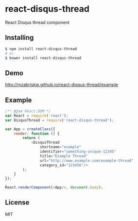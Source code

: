 # react-disqus-thread

React Disqus thread component

## Installing

```bash
$ npm install react-disqus-thread
# or
$ bower install react-disqus-thread
```

## Demo

http://mzabriskie.github.io/react-disqus-thread/example

## Example

```js
/** @jsx React.DOM */
var React = require('react');
var DisqusThread = require('react-disqus-thread');

var App = createClass({
	render: function () {
		return (
			<DisqusThread
				shortname="example"
				identifier="something-unique-12345"
				title="Example Thread"
				url="http://www.example.com/example-thread"
				category_id="123456"/>
		);
	}
});

React.renderComponent(<App/>, document.body);
```

## License

MIT